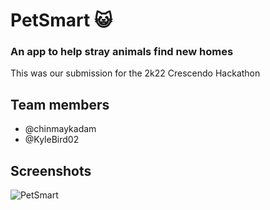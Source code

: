 # PetSmart 😺
### An app to help stray animals find new homes
This was our submission for the 2k22 Crescendo Hackathon

## Team members
- @chinmaykadam
- @KyleBird02

## Screenshots
![PetSmart](https://user-images.githubusercontent.com/60255809/189489902-7e31ee59-b10d-47fe-8f40-1478f5064327.jpg)
